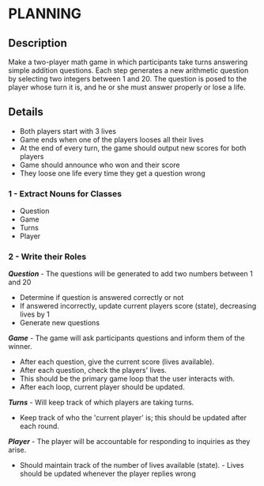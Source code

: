 # PLANNING


## Description

Make a two-player math game in which participants take turns answering simple addition questions. Each step generates a new arithmetic question by selecting two integers between 1 and 20. The question is posed to the player whose turn it is, and he or she must answer properly or lose a life.

## Details

- Both players start with 3 lives
- Game ends when one of the players looses all their lives
- At the end of every turn, the game should output new scores for both players
- Game should announce who won and their score
- They loose one life every time they get a question wrong

### 1 - Extract Nouns for Classes

- Question
- Game
- Turns
- Player

### 2 - Write their Roles

**_Question_** - The questions will be generated to add two numbers between 1 and 20

- Determine if question is answered correctly or not
- If answered incorrectly, update current players score (state), decreasing lives by 1
- Generate new questions

**_Game_** - The game will ask participants questions and inform them of the winner.

- After each question, give the current score (lives available).
- After each question, check the players' lives. 
- This should be the primary game loop that the user interacts with. 
- After each loop, current player should be updated.

**_Turns_** - Will keep track of which players are taking turns.

- Keep track of who the 'current player' is; this should be 
updated after each round.

**_Player_** - The player will be accountable for responding to inquiries as they arise.

- Should maintain track of the number of lives available (state). - Lives should be updated whenever the player replies wrong

